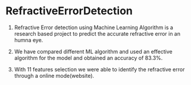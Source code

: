 # RefractiveErrorDetection

1) Refractive Error detection using Machine Learning Algorithm is a research based project to predict the accurate refractive error in an humna eye. 

2) We have compared different ML algorithm and used an effective algorithm for the model and obtained an accuracy of 83.3%.

3) With 11 features selection we were able to identify the refractive error through a online mode(website). 
